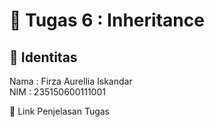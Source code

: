 # 📁 Tugas 6 : Inheritance

## 👤 Identitas

Nama : Firza Aurellia Iskandar  
NIM : 235150600111001

🔗 Link Penjelasan Tugas

